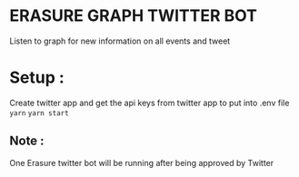 # ERASURE GRAPH TWITTER BOT
Listen to graph for new information on all events and tweet
# Setup :
Create twitter app and get the api keys from twitter app to put into .env file
`yarn`
`yarn start`

## Note : 
One Erasure twitter bot will be running after being approved by Twitter
